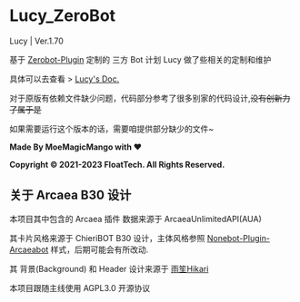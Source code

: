 # Lucy_ZeroBot

Lucy |  Ver.1.70

基于 [Zerobot-Plugin](https://github.com/FloatTech/ZeroBot-Plugin) 定制的 三方 Bot 计划 Lucy 做了些相关的定制和维护

具体可以去查看 > [Lucy's Doc.](https://lucy.impart.icu)

对于原版有依赖文件缺少问题，代码部分参考了很多别家的代码设计,~~没有创新力了属于是~~

如果需要运行这个版本的话，需要咱提供部分缺少的文件~

**Made By MoeMagicMango with ❤**

**Copyright © 2021-2023 FloatTech. All Rights Reserved.**

## 关于 Arcaea B30 设计

本项目其中包含的 Arcaea 插件 数据来源于 ArcaeaUnlimitedAPI(AUA)

其卡片风格来源于 ChieriBOT B30 设计，主体风格参照 [Nonebot-Plugin-Arcaeabot](https://github.com/SEAFHMC/nonebot-plugin-arcaeabot) 样式，后期可能会有所改动.

其 背景(Background) 和 Header 设计来源于 [雨笙Hikari](https://space.bilibili.com/441390256)

本项目跟随主线使用 AGPL3.0 开源协议


